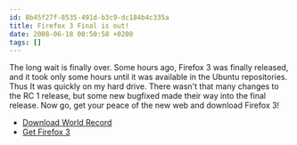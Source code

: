 ```yaml
---
id: 8b45f27f-8535-491d-b3c9-dc184b4c335a
title: Firefox 3 Final is out!
date: 2008-06-18 00:50:58 +0200
tags: []
---
```


The long wait is finally over. Some hours ago, Firefox 3 was finally released, and it took only some hours until it was available in the Ubuntu repositories. Thus It was quickly on my hard drive. There wasn't that many changes to the RC 1 release, but some new bugfixed made their way into the final release. Now go, get your peace of the new web and download Firefox 3!

- [Download World Record](http://www.spreadfirefox.com/en-US/worldrecord/)
- [Get Firefox 3](http://www.mozilla.com/en-US/firefox/?p=downloadday)